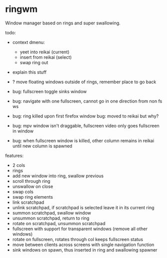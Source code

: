 # ringwm

Window manager based on rings and super swallowing.

todo:

- context dmenu:
  - yeet into reikai (current)
  - insert from reikai (select)
  - swap ring out
- explain this stuff

- ? move floating windows outside of rings, remember place to go back

- bug: fullscreen toggle sinks window
- bug: navigate with one fullscreen, cannot go in one direction from non fs ws
- bug: ring killed upon first firefox window bug: moved to reikai but why?
- bug: mpv window isn't draggable, fullscreen video only goes fullscreen in window
- bug: when fullscreen window is killed, other column remains in reikai until new column is spawned

features:

- 2 cols
- rings
- add new window into ring, swallow previous
- scroll through ring
- unswallow on close
- swap cols
- swap ring elements
- link scratchpad
- unlink scratchpad, if scratchpad is selected leave it in its current ring
- summon scratchpad, swallow window
- unsummon scratchpad, return to ring
- rotate on scratchpad, unsummon scratchpad
- fullscreen with support for transparent windows (remove all other windows)
- rotate on fullscreen, rotates through col keeps fullscreen status
- move between clients across screens with single navigation function
- sink windows on spawn, thus inserted in ring and swallowing spawner
